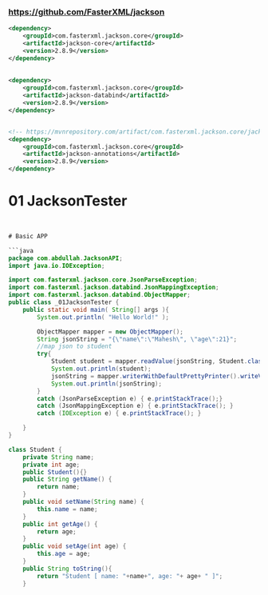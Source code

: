 ### https://github.com/FasterXML/jackson


```xml
<dependency>
    <groupId>com.fasterxml.jackson.core</groupId>
    <artifactId>jackson-core</artifactId>
    <version>2.8.9</version>
</dependency>
		
		
<dependency>
    <groupId>com.fasterxml.jackson.core</groupId>
    <artifactId>jackson-databind</artifactId>
    <version>2.8.9</version>
</dependency>


<!-- https://mvnrepository.com/artifact/com.fasterxml.jackson.core/jackson-annotations -->
<dependency>
    <groupId>com.fasterxml.jackson.core</groupId>
    <artifactId>jackson-annotations</artifactId>
    <version>2.8.9</version>
</dependency>

```


# 01 JacksonTester
```java


# Basic APP

```java
package com.abdullah.JacksonAPI;
import java.io.IOException;

import com.fasterxml.jackson.core.JsonParseException;
import com.fasterxml.jackson.databind.JsonMappingException;
import com.fasterxml.jackson.databind.ObjectMapper;
public class _01JacksonTester {
	public static void main( String[] args ){
		System.out.println( "Hello World!" );

		ObjectMapper mapper = new ObjectMapper();
		String jsonString = "{\"name\":\"Mahesh\", \"age\":21}";
		//map json to student
		try{
			Student student = mapper.readValue(jsonString, Student.class);
			System.out.println(student);
			jsonString = mapper.writerWithDefaultPrettyPrinter().writeValueAsString(student); 
			System.out.println(jsonString);
		}
		catch (JsonParseException e) { e.printStackTrace();}
		catch (JsonMappingException e) { e.printStackTrace(); }
		catch (IOException e) { e.printStackTrace(); }

	}
}

class Student {
	private String name;
	private int age;
	public Student(){}
	public String getName() {
		return name;
	}
	public void setName(String name) {
		this.name = name;
	}
	public int getAge() {
		return age;
	}
	public void setAge(int age) {
		this.age = age;
	}
	public String toString(){
		return "Student [ name: "+name+", age: "+ age+ " ]";
	}

```